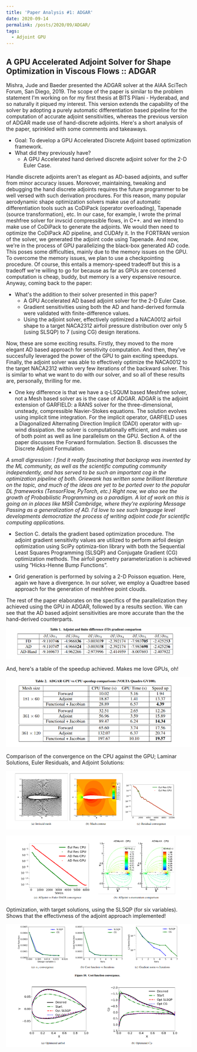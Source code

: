 ```yaml
---
title: 'Paper Analysis #1: ADGAR'
date: 2020-09-14
permalink: /posts/2020/09/ADGAR/
tags:
  - Adjoint GPU
---
```


## A GPU Accelerated Adjoint Solver for Shape Optimization in Viscous Flows :: ADGAR

Mishra, Jude and Baeder presented the ADGAR solver at the AIAA SciTech Forum, San Diego, 2019. The scope of the paper is similar to the problem statement I'm working on for my first thesis at BITS Pilani - Hyderabad, and so naturally it piqued my interest. This version extends the capability of the solver by adopting a purely automatic differentiation based pipeline for the computation of accurate adjoint sensitivities, whereas the previous version of ADGAR made use of hand-discrete adjoints. Here's a short analysis of the paper, sprinkled with some comments and takeaways.

- Goal: To develop a GPU Accelerated Discrete Adjoint based optimization framework.
- What did they previously have? 
    - A GPU Accelerated hand derived discrete adjoint solver for the 2-D Euler Case.

Handle discrete adjoints aren't as elegant as AD-based adjoints, and suffer from minor accuracy issues. Moreover, maintaining, tweaking and debugging the hand discrete adjoints requires the future programmer to be well versed with such derivation procdures. For this reason, many popular aerodynamic shape optimization solvers make use of automatic differentiation tools such as CoDiPack (operator overloading), Tapenade (source transformation), etc. In our case, for example, I wrote the primal meshfree solver for invscid compressible flows, in C++. and we intend to make use of CoDiPack to generate the adjoints. We would then need to optimize the CoDiPack AD pipeline, and CUDAfy it. In the FORTRAN version of the solver, we generated the adjoint code using Tapenade. And now, we're in the process of GPU parallelizing the black-box generated AD code. This poses some difficulties, mainly due to the memory issues on the GPU. To overcome the memory issues, we plan to use a checkpointing procedure. Of course, this entails a memory-speed tradeoff but this is a tradeoff we're willing to go for because as far as GPUs are concerned computation is cheap, buddy, but memory is a very expensive resource. Anyway, coming back to the paper:

- What's the addition to their solver presented in this paper?
    - A GPU Accelerated AD based adjoint solver for the 2-D Euler Case.
    - Gradient sensitivities using both the AD and hand-derived formula were validated with finite-difference values.
    - Using the adjoint solver, effectively optimized a NACA0012 airfoil shape to a target NACA2312 airfoil pressure distribution over only 5 (using SLSQP) to 7 (using CG) design iterations.

Now, these are some exciting results. Firstly, they moved to the more elegant AD based approach for sensitivity computation. And then, they've succesfully leveraged the power of the GPU to gain exciting speedups. Finally, the adjoint solver was able to effectively optimize the NACA0012 to the target NACA2312 within very few iterations of the backward solver. This is similar to what we want to do with our solver, and so all of these results are, personally, thrilling for me.

- One key difference is that we have a q-LSQUM based Meshfree solver, not a Mesh based solver as is the case of ADGAR. ADGAR is the adjoint extension of GARFIELD: a RANS solver for the three-dimensional, unsteady, compressible Navier-Stokes equations.  The solution evolves using implicit time integration. For the implicit operator, GARFIELD uses a Diagonalized Alternating Direction Implicit (DADI) operator with up-wind dissipation. the solver is computationally efficient, and makes use of both point as well as line parallelism on the GPU. Section A. of the paper discusses the Forward formulation. Section B. discusses the Discrete Adjoint Formulation.

_A small digression: I find it really fascinating that backprop was invented by the ML community, as well as the scientific computing community independently, and has served to be such an important cog in the optimization pipeline of both. Griewank has written some brilliant literature on the topic, and much of the ideas are yet to be ported over to the popular DL frameworks (TensorFlow, PyTorch, etc.) Right now, we also see the growth of Probabilistic Programming as a paradigm. A lot of work on this is going on in places like MSR Cambridge, where they're exploring Message Passing as a generalization of AD. I'd love to see such language level developments democratize the process of writing adjoint code for scientific computing applications._

- Section C. details the gradient based optimization procedure. The adjoint gradient sensitivity values are utilized to perform airfoil design optimization using SciPy optimiza-tion library with both the Sequential Least Squares Programming (SLSQP) and Conjugate Gradient (CG) optimization methods. The airfoil geometry parameterization is achieved using “Hicks-Henne Bump Functions”.

- Grid generation is performed by solving a 2-D Poisson equation. Here, again we have a divergence. In our solver, we employ a Quadtree based approach for the generation of meshfree point clouds.

The rest of the paper elaborates on the specifics of the parallelization they achieved using the GPU in ADGAR, followed by a results section. We can see that the AD based adjoint sensitivities are more accurate than the the hand-derived counterparts.

![image](../images/sens.png)

And, here's a table of the speedup achieved. Makes me love GPUs, oh!

![image](../images/speedup.png)

Comparison of the convergence on the CPU against the GPU; Laminar Solutions, Euler Residuals, and Adjoint Solutions:

![image](../images/gpu-prim.png)

![image](../images/adj.png)

Optimization, with target solutions, using the SLSQP (for six variables). Shows that the effectivness of the adjoint approach implemented!

![image](../images/adjoint-final.png)